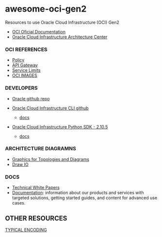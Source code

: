 # awesome-oci-gen2
Resources to use Oracle Cloud Infrastructure (OCI) Gen2

- [OCI Oficial Documentation](https://docs.cloud.oracle.com/en-us/iaas/Content/home.htm)
- [Oracle Cloud Infrastructure Architecture Center](https://www.oracle.com/cloud/architecture-center.html)

### OCI REFERENCES

- [Policy](https://docs.cloud.oracle.com/en-us/iaas/Content/Identity/Reference/policyreference.htm)
- [API Gateway](https://docs.cloud.oracle.com/en-us/iaas/Content/APIGateway/Concepts/apigatewayoverview.htm)
- [Service Limits](https://docs.cloud.oracle.com/en-us/iaas/Content/General/Concepts/servicelimits.htm)
- [OCI IMAGES](https://docs.cloud.oracle.com/en-us/iaas/images/)

### DEVELOPERS

- [Oracle github repo](https://github.com/oracle)

- [Oracle Cloud Infrastructure CLI github](https://github.com/oracle/oci-cli)
    - [docs](https://docs.cloud.oracle.com/en-us/iaas/tools/oci-cli/2.9.3/oci_cli_docs/index.html#)
 
- [Oracle Cloud Infrastructure Python SDK - 2.10.5](https://github.com/oracle/oci-python-sdk)
    - [docs](https://oracle-cloud-infrastructure-python-sdk.readthedocs.io/en/latest/index.html) 
    
### ARCHITECTURE DIAGRAMNS

- [Graphics for Topologies and Diagrams](https://docs.cloud.oracle.com/en-us/iaas/Content/General/Reference/graphicsfordiagrams.htm)
- [Draw IO](https://www.draw.io/)

### DOCS

- [Technical White Papers](https://docs.cloud.oracle.com/en-us/iaas/Content/General/Reference/aqswhitepapers.htm)
- [Documentation](https://docs.oracle.com/en/): information about our products and services with targeted solutions, getting started guides, and content for advanced use cases. 

## OTHER RESOURCES

[TYPICAL ENCODING](https://docs.microsoft.com/en-us/dotnet/api/system.text.encoding?view=netframework-4.8)
